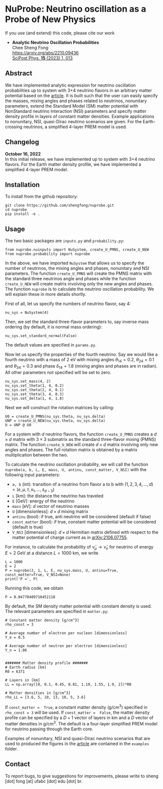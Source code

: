# NuProbe: Neutrino oscillation as a Probe of New Physics

If you use (and extend) this code, please cite our work

- **Analytic Neutrino Oscillation Probabilities**\
  Chee Sheng Fong\
  https://arxiv.org/abs/2210.09436 \
  [SciPost Phys. **15** (2023) 1, 013](https://scipost.org/10.21468/SciPostPhys.15.1.013)
  
  
## Abstract

We have implemented analytic expression for neutrino oscillation probabilities up to system with 3+4 neutrino flavors in an arbitrary matter potential based on the [article](https://arxiv.org/abs/2210.09436). It is built such that the user can easily specify the masses, mixing angles and phases related to neutrinos, nonunitary parameters, extend the Standard Model (SM) matter potential with NonStandard neutrino Interaction (NSI) parameters and specify matter density profile in layers of constant matter densities. Example applications to nonunitary, NSI, quasi-Dirac neutrino scenarios are given. For the Earth-crossing neutrinos, a simplified 4-layer PREM model is used.


## Changelog

**October 16, 2022** \
In this initial release, we have implemented up to system with 3+4 neutrino flavors. For the Earth matter density profile, we have implemented a simplified 4-layer PREM model. 

## Installation 
To install from the github repository:
```
git clone https://github.com/shengfong/nuprobe.git
cd nuprobe
pip install -e .
```

## Usage
The two basic packages are $\texttt{inputs.py}$ and $\texttt{probability.py}$:
```
from nuprobe.nuinputs import NuSystem, create_U_PMNS, create_U_NEW
from nuprobe.probability import nuprobe
```
In the above, we have imported $\texttt{NuSystem}$ that allows us to specify the number of neutrinos, the mixing angles and phases, nonunitary and NSI parameters. The function `create_U_PMNS` will create the PMNS matrix with the standard three neutrinos angle and phases while the function `create_U_NEW` will create matrix involving only the new angles and phases. The function $\texttt{nuprobe}$ is to calculate the neutrino oscillation probability. We will explain these in more details shortly.

First of all, let us specify the numbers of neutrino flavor, say 4:
```
nu_sys = NuSystem(4)
```
Then, we set the standard three-flavor parameters to, say inverse mass ordering (by default, it is normal mass ordering):
```
nu_sys.set_standard_normal(False)
```
The default values are specified in $\texttt{params.py}$.

Now let us specify the properties of the fourth neutrino. Say we would like a fourth neutrino with a mass of 2 eV with mixing angles $\theta_{14} = 0.2$, $\theta_{24} = 0.1$ and $\theta_{34} = 0.3$ and phase $\delta_{14} = 1.8$ (mixing angles and phases are in radian). All other parameters not specified will be set to zero.  
```
nu_sys.set_mass(4, 2)
nu_sys.set_theta(1, 4, 0.2)
nu_sys.set_theta(2, 4, 0.1)
nu_sys.set_theta(3, 4, 0.3)
nu_sys.set_delta(1, 4, 1.8)
```
Next we will construct the rotation matrices by calling:
```
U0 = create_U_PMNS(nu_sys.theta, nu_sys.delta)
UNP = create_U_NEW(nu_sys.theta, nu_sys.delta)
U = UNP @ U0
```
For a system with $d$ neutrino flavors, the function `create_U_PMNS` creates a $d \times d$ matrix with $3 \times 3$ submatrix as the standard three-flavor mixing (PMNS) matrix. The function `create_U_NEW` will create $d \times d$ matrix involving only new angles and phases. The full rotation matrix is obtained by a matrix multiplication between the two. 

To calculate the neutrino oscillation probability, we will call the function `nuprobe(a, b, L, E, mass, U, antinu, const_matter, V_NSI)` with the following input parameters:

- $\texttt{a, b}$ (int): transition of a neutrino from flavor a to b with $(1, 2, 3, 4, ..., d) = (e, \mu, \tau, s_1, ..., s_{d-3})$
- $\texttt{L}$ [km]: the distance the neutrino has traveled
- $\texttt{E}$ [GeV]: energy of the neutrino
- $\texttt{mass}$ [eV]: $d$ vector of neutrino masses
- $\texttt{U}$ [dimensionless]: $d \times d$ mixing matrix
- $\texttt{antinu}$ (bool): if true, anti neutrino will be considered (default if false)
- `const_matter` (bool): if true, constant matter potential will be considered (default is true)
- `V_NSI` [dimensionless]: $d \times d$ Hermitian matrix defined with respect to the matter potential of charge current as in [arXiv:2106.07755](https://arxiv.org/abs/2106.07755).
 
For instance, to calculate the probability of $\bar\nu_\mu \to \bar\nu_e$ for neutrino of energy $E = 2$ GeV at a distance $L = 1000$ km, we write
```
L = 1000
E = 2
P = nuprobe(2, 1, L, E, nu_sys.mass, U, antinu=True, const_matter=True, V_NSI=None)
print('P =', P)
```
Running this code, we obtain
```
P = 0.04770409710452118
```

By default, the SM density matter potential with constant density is used. The relevant parameters are specified in $\texttt{matter.py}$:
```
# Constant matter density [g/cm^3]
rho_const = 3

# Average number of electron per nucleon [dimensionless]
Y_e = 0.5

# Average number of neutron per electron [dimensionless]
Y_n = 1.06


####### Matter density profile #######
# Earth radius [km]
R0 = 6371 

# Layers in [km]
LL = np.array([0, 0.1, 0.45, 0.81, 1.19, 1.55, 1.9, 2])*R0 

# Matter densities in [g/cm^3]
rho_LL = [3.6, 5, 10, 13, 10, 5, 3.6] 
```
If `const_matter =  True`, a constant matter density (g/cm<sup>3</sup>) specified in `rho_const = 3` will be used. If `const_matter =  False`, the matter density profile can be specified by a $D+1$ vector of layers in km and a $D$ vector of matter densities in g/cm<sup>3</sup>. The default is a four-layer simplified PREM model for neutrino passing through the Earth core.

Examples of nonunitary, NSI and quasi-Dirac neutrino scenarios that are used to produced the figures in the [article](https://arxiv.org/abs/2210.09436) are contained in the $\texttt{examples}$ folder.


## Contact
To report bugs, to give suggestions for improvements, please write to sheng [dot] fong [at] ufabc [dot] edu [dot] br.


